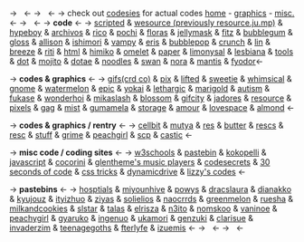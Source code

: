 -> &nbsp; <-
-> &nbsp; <-
-> check out [codesies](https://rentry.co/codesies) for actual codes 
[home](https://rentry.co/knowledge) - [graphics](https://rentry.co/knowledge-graphics) - [misc.](https://rentry.co/https://rentry.co/knowledge-misc) <-
-> &nbsp; <-
-> **code** <-
->  [scripted](https://scripted.neocities.org/) & [wesource (previously resource.ju.mp)](https://wesource.neocities.org/#) 
& [hypeboy](https://hypeboy.neocities.org/) & [archivos](https://archivos.crd.co/) & [rico](https://rico.crd.co/) & [pochi](https://pochi.crd.co/) & [floras](https://floras.uwu.ai/) &
 [jellymask](https://jellymask.carrd.co/) & [fitz](https://fitz.crd.co/) & [bubblegum](https://bubblegum.uwu.ai/) & [gloss](https://gloss.ju.mp/) & [allison](https://allison.crd.co/) &
 [ishimori](https://ishimori.crd.co/) & [vampy](https://vampy.ju.mp/) & [eris](https://eris.crd.co/)  & [bubblepop](https://bubblepop.carrd.co/) & [crunch](https://crunch.crd.co/) & [lin](https://web.archive.org/web/20220614080410/https://lin.crd.co/) & [breeze](https://breeze.crd.co/) & [riti](https://riti.crd.co/) & [html](https://html.crd.co/) & [himiko](https://himiko.crd.co/) & [omelet](https://omelet.crd.co/) 
& [paper](https://web.archive.org/web/20210514232413/https://paper.crd.co/) & [limonysal](https://web.archive.org/web/20220103002935/https://limonysal.crd.co/) & [lesbiana](https://web.archive.org/web/20211231204029/https://lesbiana.crd.co/) & [tools](https://web.archive.org/web/20211201114345/https://tools.crd.co/) &
 [dot](https://dot.crd.co/) & [mojito](https://mojito.uwu.ai/) & [dotae](https://dotae.neocities.org/) & [noodles](https://noodles.crd.co/) & [swan](https://swan.uwu.ai/) & [nora](https://nora.drr.ac/) 
& [mantis](https://mantis.crd.co/) & [fyodor](https://fyodor.ju.mp/)<-

-> **codes & graphics** <-
-> [gifs(crd co)](https://gifs.crd.co/) & [pix](https://pix.crd.co/) & [lifted](https://lifted.crd.co/) & [sweetie](https://sweetie.crd.co/) & [whimsical](https://whimsical.crd.co/) & [gnome](https://web.archive.org/web/20221125021043/https://gnome.crd.co/) & [watermelon](https://watermelon.crd.co/) & [epic](https://epic.crd.co/) &
 [yokai](https://yokai.crd.co/) & [lethargic](https://web.archive.org/web/20220401150324/https://lethargic.crd.co/) & [marigold](https://marigold.crd.co/) & [autism](https://autism.crd.co/) & [fukase](https://fukase.ju.mp/) & [wonderhoi](https://web.archive.org/web/20220213003806/https://wonderhoi.crd.co/) & [mikaslash](https://mikaslash.carrd.co/)
 & [blossom](https://blossom.drr.ac/) & [gifcity](https://gifcity.carrd.co/) & [jadores](https://jadores.carrd.co/) & [resource](https://resource.crd.co/) & [pixels](https://pixels.ju.mp) & [gag](https://gag.ju.mp/) & [mist](https://mist.drr.ac/) & [gumamela](https://gumamela.carrd.co/) & [storage](https://storage.crd.co/) &
 [amour](https://amour.ju.mp/) & [lovespace](https://lovespace.carrd.co/) & [almond](https://almond.crd.co/) <-

-> **codes & graphics / rentry** <-
-> [cellbit](https://rentry.co/cellbit) & [mutya](https://rentry.org/mutya) & [res](https://rentry.co/res) & [butter](https://rentry.co/butter) & [rescs](https://rentry.co/rescs) & [resc](https://rentry.co/resc) &
 [stuff](https://rentry.co/stuff) & [grime](https://rentry.org/grime) & [peachgirl](https://rentry.co/peachgirl) & [scp](https://rentry.co/scp) & [castic](https://rentry.co/castic) <-

->  **misc code / coding sites** <-
-> [w3schools](https://www.w3schools.com/) & [pastebin](https://pastebin.com/) & [kokopelli](https://kokopelli.neocities.org/coding.html) & [javascript](https://www.javascriptfreecode.com/) &
 [cocorini](https://cocorini.tumblr.com/) & [glentheme's music players](https://glenthemes.tumblr.com/tagged/my-music-player) &
 [codesecrets](https://codesecrets.tumblr.com/tagged/resources) & [30 seconds of code](https://www.30secondsofcode.org/) & [css tricks](https://css-tricks.com/)
 & [dynamicdrive](http://www.dynamicdrive.com/) & [lizzy's codes](https://docs.google.com/document/u/0/d/1YPVisktsbD9uSBx2OLXm6vRQrZp2pfPIzdGNeLk1tjA/mobilebasic#heading=h.mpqr2nadoo4s) <-

-> **pastebins** <-
-> [hosptials](https://pastebin.com/u/hosptials) & [miyounhive](https://pastebin.com/u/miyounhive) & [powys](https://pastebin.com/u/powys) & [dracslaura](https://pastebin.com/u/dracslaura) &
 [dianakko](https://pastebin.com/u/dianakko) & [kyujouz](https://pastebin.com/u/kyujouz) & [ityizhuo](https://pastebin.com/u/ityizhuo) & [ziyas](https://pastebin.com/u/ziyas) & [solielios](https://pastebin.com/u/solielios)
 & [naocrrds](https://pastebin.com/u/naocrrds) & [greenmelon](https://pastebin.com/u/greenmelon) &  [ruesha](https://pastebin.com/u/ruesha) &
 [milkandcookies](https://pastebin.com/u/milkandcookies) & [slstar](https://pastebin.com/u/slstar) & [talas](https://pastebin.com/u/talas) & [elrisza](https://pastebin.com/u/elrisza) & [n3ito](https://pastebin.com/u/n3ito)
 & [nomskoo](https://pastebin.com/u/nomskoo) & [vaninoe](https://pastebin.com/u/vaninoe) & [peachygirl](https://pastebin.com/u/peachygirl) & [gyaruko](https://pastebin.com/u/gyaruko) &  [ingenuo](https://pastebin.com/u/ingenuo) & [ukamori](https://pastebin.com/u/ukamori) & [genzuki](https://pastebin.com/u/genzuki) & [clarisue](https://pastebin.com/u/clarisue) &
 [invaderzim](https://pastebin.com/u/invaderzim) & [teenagegoths](https://pastebin.com/u/teenagegoths) & [fterlyfe](https://pastebin.com/u/fterlyfe) & [izuemis](https://pastebin.com/u/izuemis) <-
-> &nbsp; <-
-> &nbsp; <-